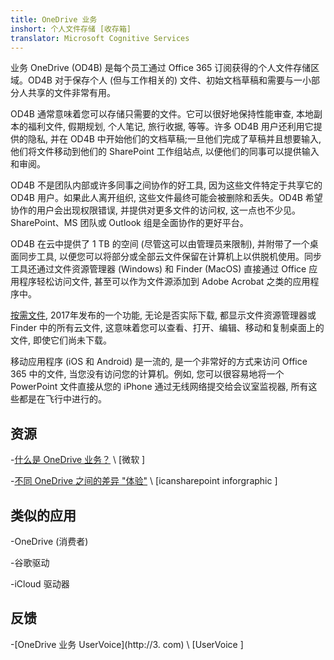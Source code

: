 ```yaml
---
title: OneDrive 业务
inshort: 个人文件存储 [收存箱]
translator: Microsoft Cognitive Services
---
```



业务 OneDrive (OD4B) 是每个员工通过 Office 365 订阅获得的个人文件存储区域。OD4B 对于保存个人 (但与工作相关的) 文件、初始文档草稿和需要与一小部分人共享的文件非常有用。

OD4B 通常意味着您可以存储只需要的文件。它可以很好地保持性能审查, 本地副本的福利文件, 假期规划, 个人笔记, 旅行收据, 等等。许多 OD4B 用户还利用它提供的隐私, 并在 OD4B 中开始他们的文档草稿;一旦他们完成了草稿并且想要输入, 他们将文件移动到他们的 SharePoint 工作组站点, 以便他们的同事可以提供输入和审阅。

OD4B 不是团队内部或许多同事之间协作的好工具, 因为这些文件特定于共享它的 OD4B 用户。如果此人离开组织, 这些文件最终可能会被删除和丢失。OD4B 希望协作的用户会出现权限错误, 并提供对更多文件的访问权, 这一点也不少见。SharePoint、MS 团队或 Outlook 组是全面协作的更好平台。

OD4B 在云中提供了 1 TB 的空间 (尽管这可以由管理员来限制), 并附带了一个桌面同步工具, 以便您可以将部分或全部云文件保留在计算机上以供脱机使用。同步工具还通过文件资源管理器 (Windows) 和 Finder (MacOS) 直接通过 Office 应用程序轻松访问文件, 甚至可以作为文件源添加到 Adobe Acrobat 之类的应用程序中。

[按需文件](https://blogs.office.com/en-us/2017/05/11/introducing-onedrive-files-on-demand-and-additional-features-making-it-easier-to-access-and-share-files/), 2017年发布的一个功能, 无论是否实际下载, 都显示文件资源管理器或 Finder 中的所有云文件, 这意味着您可以查看、打开、编辑、移动和复制桌面上的文件, 即使它们尚未下载。

移动应用程序 (iOS 和 Android) 是一流的, 是一个非常好的方式来访问 Office 365 中的文件, 当您没有访问您的计算机。例如, 您可以很容易地将一个 PowerPoint 文件直接从您的 iPhone 通过无线网络提交给会议室监视器, 所有这些都是在飞行中进行的。

资源
---------

-[什么是 OneDrive
业务？](https://support.office.com/en-us/article/What-is-OneDrive-for-Business-187f90af-056f-47c0-9656-cc0ddca7fdc2)
\ [微软 \]

-[不同 OneDrive 之间的差异
"体验"](http://icsh.pt/OneDriveTree) \ [icansharepoint
inforgraphic \]

类似的应用
--------------------

-OneDrive (消费者)

-谷歌驱动

-iCloud 驱动器

反馈
---------

-[OneDrive 业务 UserVoice](http://3. com)
\ [UserVoice \]


